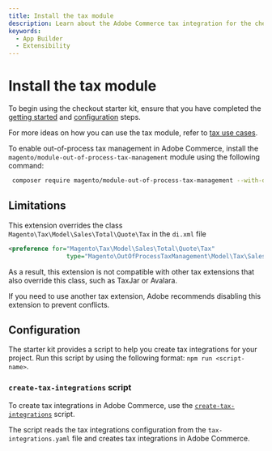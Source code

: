 ```yaml
---
title: Install the tax module
description: Learn about the Adobe Commerce tax integration for the checkout starter kit and how you can get started.
keywords:
  - App Builder
  - Extensibility
---
```


# Install the tax module

To begin using the checkout starter kit, ensure that you have completed the [getting started](./getting-started.md) and [configuration](./configure.md) steps.

For more ideas on how you can use the tax module, refer to [tax use cases](./tax-use-cases.md).

To enable out-of-process tax management in Adobe Commerce, install the `magento/module-out-of-process-tax-management` module using the following command:

```bash
 composer require magento/module-out-of-process-tax-management --with-dependencies
```

## Limitations

This extension overrides the class `Magento\Tax\Model\Sales\Total\Quote\Tax` in the `di.xml` file

```xml
<preference for="Magento\Tax\Model\Sales\Total\Quote\Tax"
                type="Magento\OutOfProcessTaxManagement\Model\Tax\Sales\Total\Quote\Tax"/>
```

As a result, this extension is not compatible with other tax extensions that also override this class, such as TaxJar or Avalara.

If you need to use another tax extension, Adobe recommends disabling this extension to prevent conflicts.

## Configuration

The starter kit provides a script to help you create tax integrations for your project. Run this script by using the following format: `npm run <script-name>`.

### `create-tax-integrations` script

To create tax integrations in Adobe Commerce, use the [`create-tax-integrations`](https://github.com/adobe/commerce-checkout-starter-kit/blob/main/scripts/create-tax-integrations.js) script.

The script reads the tax integrations configuration from the `tax-integrations.yaml` file and creates tax integrations in Adobe Commerce.
